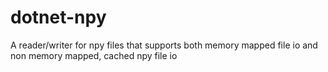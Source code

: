 # dotnet-npy
A reader/writer for npy files that supports both memory mapped file io and non memory mapped, cached npy file io
